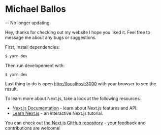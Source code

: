 # Michael Ballos

-- No longer updating

Hey, thanks for checking out my website I hope you liked it. Feel free to message me about any bugs or suggestions. 

First, Install dependencies:

```bash
$ yarn dev
```

Then run developement with:

```
$ yarn dev
```

Last thing to do is open [http://localhost:3000](http://localhost:3000) with your browser to see the result.

To learn more about Next.js, take a look at the following resources:

- [Next.js Documentation](https://nextjs.org/docs) - learn about Next.js features and API.
- [Learn Next.js](https://nextjs.org/learn) - an interactive Next.js tutorial.

You can check out [the Next.js GitHub repository](https://github.com/vercel/next.js/) - your feedback and contributions are welcome!
